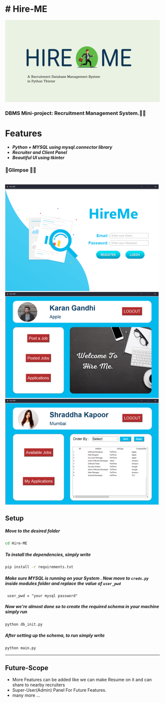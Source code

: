   

# # Hire-ME
<img src="screenshots/HireMe.png" width="800">


###  DBMS Mini-project: Recruitment Management System.💫✨


# Features
- ***Python + MYSQL using mysql.connector library***
- ***Recruiter and Client Panel***
- ***Beautiful UI using tkinter***



### :rocket:Glimpse :dizzy::dizzy:<br><br>
<img src="screenshots/001_login.png" width="500">
<img src="screenshots/006_login_recruiter_mainscreen.png" width="500">
<img src="screenshots/011_client_availablejobs.png" width="500">


## Setup

##### Move to the desired folder

```bash
cd Hire-ME
```

##### To install the dependencies, simply write

```bash
pip install -r requirements.txt
```
##### Make sure MYSQL is running on your System . Now move to `creds.py` inside modules folder and replace the value of `user_pwd`
```
 user_pwd = "your mysql password"
```
##### Now we're almost done so to create the required schema in your machine simply run 
```bash
python db_init.py
```

##### After setting up the schema, to run simply write
```bash
python main.py
```
---

## Future-Scope
- More Features can be added like we can make Resume on it and can share to nearby recruiters
-  Super-User(Admin) Panel For Future Features.
- many more ...

